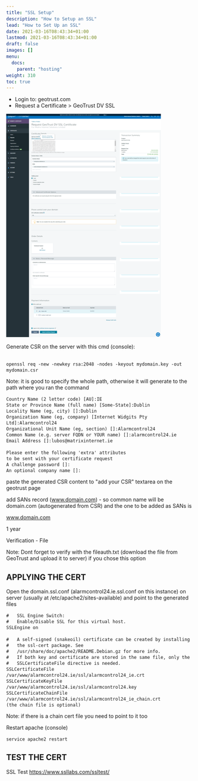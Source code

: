 ```yaml
---
title: "SSL Setup"
description: "How to Setup an SSL"
lead: "How to Set Up an SSL"
date: 2021-03-16T08:43:34+01:00
lastmod: 2021-03-16T08:43:34+01:00
draft: false
images: []
menu:
  docs:
    parent: "hosting"
weight: 310
toc: true
---
```



- Login to: geotrust.com
- Request a Certificate > GeoTrust DV SSL

![4](assets/images/ssl-matrix-test/4.png)

Generate CSR on the server with this cmd (console):

```

openssl req -new -newkey rsa:2048 -nodes -keyout mydomain.key -out mydomain.csr

```

Note: it is good to specify the whole path, otherwise it will generate to the path where you ran the command

```
Country Name (2 letter code) [AU]:IE
State or Province Name (full name) [Some-State]:Dublin
Locality Name (eg, city) []:Dublin
Organization Name (eg, company) [Internet Widgits Pty Ltd]:Alarmcontrol24
Organizational Unit Name (eg, section) []:Alarmcontrol24
Common Name (e.g. server FQDN or YOUR name) []:alarmcontrol24.ie
Email Address []:lubos@matrixinternet.ie

Please enter the following 'extra' attributes
to be sent with your certificate request
A challenge password []:
An optional company name []:
```

paste the generated CSR content to "add your CSR" textarea on the geotrust page

add SANs record (www.domain.com) - so common name will be domain.com (autogenerated from CSR) and the one to be added as SANs is 

www.domain.com

1 year

Verification - File

Note: Dont forget to verify with the fileauth.txt (download the file from GeoTrust and upload it to server)  if you chose this option


## APPLYING THE CERT

Open the domain.ssl.conf (alarmcontrol24.ie.ssl.conf on this instance) on server (usually at /etc/apache2/sites-available) and point to the generated files

```
#   SSL Engine Switch:
#   Enable/Disable SSL for this virtual host.
SSLEngine on

#   A self-signed (snakeoil) certificate can be created by installing
#   the ssl-cert package. See
#   /usr/share/doc/apache2/README.Debian.gz for more info.
#   If both key and certificate are stored in the same file, only the
#   SSLCertificateFile directive is needed.
SSLCertificateFile /var/www/alarmcontrol24.ie/ssl/alarmcontrol24_ie.crt
SSLCertificateKeyFile /var/www/alarmcontrol24.ie/ssl/alarmcontrol24.key
SSLCertificateChainFile /var/www/alarmcontrol24.ie/ssl/alarmcontrol24_ie_chain.crt
(the chain file is optional)
```

Note: if there is a chain cert file you need to point to it too

Restart apache (console)

```
service apache2 restart

```

## TEST THE CERT

SSL Test
https://www.ssllabs.com/ssltest/